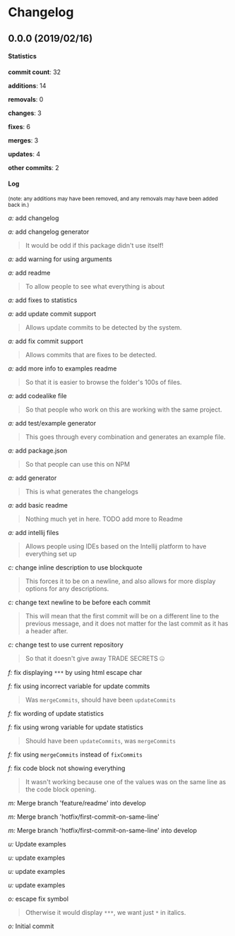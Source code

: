 # Changelog
## 0.0.0 (2019/02/16)
#### Statistics
**commit count**: 32

**additions**: 14

**removals**: 0

**changes**: 3

**fixes**: 6

**merges**: 3

**updates**: 4

**other commits**: 2

#### Log
<small>(note: any additions may have been removed, and any removals may have been added back in.)</small>

*a:* add changelog

*a:* add changelog generator
> It would be odd if this package didn't use itself!                    

*a:* add warning for using arguments

*a:* add readme
> To allow people to see what everything is about

*a:* add fixes to statistics

*a:* add update commit support
> Allows update commits to be detected by the system.

*a:* add fix commit support
> Allows commits that are fixes to be detected.

*a:* add more info to examples readme
> So that it is easier to browse the folder's 100s of files.

*a:* add codealike file
> So that people who work on this are working with the same project.

*a:* add test/example generator
> This goes through every combination and generates an example file.

*a:* add package.json
> So that people can use this on NPM

*a:* add generator
> This is what generates the changelogs

*a:* add basic readme
> Nothing much yet in here. TODO add more to Readme

*a:* add intellij files
> Allows people using IDEs based on the Intellij platform to have everything set up

*c:* change inline description to use blockquote
> This forces it to be on a newline, and also allows for more display options for any descriptions.

*c:* change text newline to be before each commit
> This will mean that the first commit will be on a different line to the previous message, and it does not matter for the last commit as it has a header after.

*c:* change test to use current repository
> So that it doesn't give away TRADE SECRETS 🤐

*f:* fix displaying `***` by using html escape char

*f:* fix using incorrect variable for update commits
> Was `mergeCommits`, should have been `updateCommits`

*f:* fix wording of update statistics

*f:* fix using wrong variable for update statistics
> Should have been `updateCommits`, was `mergeCommits`

*f:* fix using `mergeCommits` instead of `fixCommits`

*f:* fix code block not showing everything
> It wasn't working because one of the values was on the same line as the code block opening.

*m:* Merge branch 'feature/readme' into develop

*m:* Merge branch 'hotfix/first-commit-on-same-line'

*m:* Merge branch 'hotfix/first-commit-on-same-line' into develop

*u:* Update examples

*u:* update examples

*u:* update examples

*u:* update examples

*o:* escape fix symbol
> Otherwise it would display `***`, we want just `*` in italics.

*o:* Initial commit

